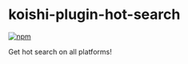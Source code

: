 # koishi-plugin-hot-search

[![npm](https://img.shields.io/npm/v/koishi-plugin-hot-search?style=flat-square)](https://www.npmjs.com/package/koishi-plugin-hot-search)

Get hot search on all platforms!
